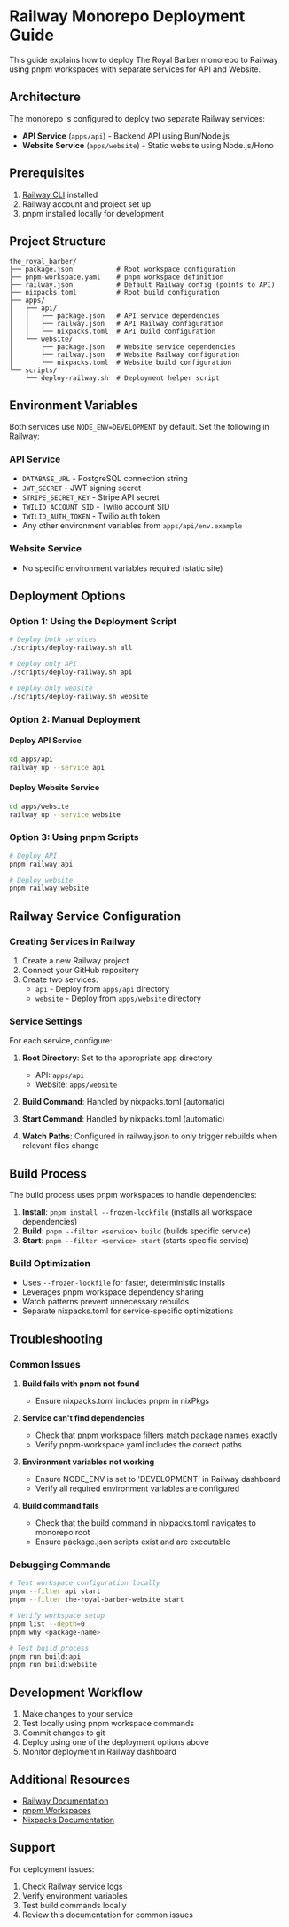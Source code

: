 # Railway Monorepo Deployment Guide

This guide explains how to deploy The Royal Barber monorepo to Railway using pnpm workspaces with separate services for API and Website.

## Architecture

The monorepo is configured to deploy two separate Railway services:

- **API Service** (`apps/api`) - Backend API using Bun/Node.js
- **Website Service** (`apps/website`) - Static website using Node.js/Hono

## Prerequisites

1. [Railway CLI](https://docs.railway.app/develop/cli) installed
2. Railway account and project set up
3. pnpm installed locally for development

## Project Structure

```
the_royal_barber/
├── package.json           # Root workspace configuration
├── pnpm-workspace.yaml    # pnpm workspace definition
├── railway.json           # Default Railway config (points to API)
├── nixpacks.toml          # Root build configuration
├── apps/
│   ├── api/
│   │   ├── package.json   # API service dependencies
│   │   ├── railway.json   # API Railway configuration
│   │   └── nixpacks.toml  # API build configuration
│   └── website/
│       ├── package.json   # Website service dependencies
│       ├── railway.json   # Website Railway configuration
│       └── nixpacks.toml  # Website build configuration
└── scripts/
    └── deploy-railway.sh  # Deployment helper script
```

## Environment Variables

Both services use `NODE_ENV=DEVELOPMENT` by default. Set the following in Railway:

### API Service
- `DATABASE_URL` - PostgreSQL connection string
- `JWT_SECRET` - JWT signing secret
- `STRIPE_SECRET_KEY` - Stripe API secret
- `TWILIO_ACCOUNT_SID` - Twilio account SID
- `TWILIO_AUTH_TOKEN` - Twilio auth token
- Any other environment variables from `apps/api/env.example`

### Website Service
- No specific environment variables required (static site)

## Deployment Options

### Option 1: Using the Deployment Script

```bash
# Deploy both services
./scripts/deploy-railway.sh all

# Deploy only API
./scripts/deploy-railway.sh api

# Deploy only website
./scripts/deploy-railway.sh website
```

### Option 2: Manual Deployment

#### Deploy API Service
```bash
cd apps/api
railway up --service api
```

#### Deploy Website Service
```bash
cd apps/website
railway up --service website
```

### Option 3: Using pnpm Scripts

```bash
# Deploy API
pnpm railway:api

# Deploy website
pnpm railway:website
```

## Railway Service Configuration

### Creating Services in Railway

1. Create a new Railway project
2. Connect your GitHub repository
3. Create two services:
   - `api` - Deploy from `apps/api` directory
   - `website` - Deploy from `apps/website` directory

### Service Settings

For each service, configure:

1. **Root Directory**: Set to the appropriate app directory
   - API: `apps/api`
   - Website: `apps/website`

2. **Build Command**: Handled by nixpacks.toml (automatic)

3. **Start Command**: Handled by nixpacks.toml (automatic)

4. **Watch Paths**: Configured in railway.json to only trigger rebuilds when relevant files change

## Build Process

The build process uses pnpm workspaces to handle dependencies:

1. **Install**: `pnpm install --frozen-lockfile` (installs all workspace dependencies)
2. **Build**: `pnpm --filter <service> build` (builds specific service)
3. **Start**: `pnpm --filter <service> start` (starts specific service)

### Build Optimization

- Uses `--frozen-lockfile` for faster, deterministic installs
- Leverages pnpm workspace dependency sharing
- Watch patterns prevent unnecessary rebuilds
- Separate nixpacks.toml for service-specific optimizations

## Troubleshooting

### Common Issues

1. **Build fails with pnpm not found**
   - Ensure nixpacks.toml includes pnpm in nixPkgs

2. **Service can't find dependencies**
   - Check that pnpm workspace filters match package names exactly
   - Verify pnpm-workspace.yaml includes the correct paths

3. **Environment variables not working**
   - Ensure NODE_ENV is set to 'DEVELOPMENT' in Railway dashboard
   - Verify all required environment variables are configured

4. **Build command fails**
   - Check that the build command in nixpacks.toml navigates to monorepo root
   - Ensure package.json scripts exist and are executable

### Debugging Commands

```bash
# Test workspace configuration locally
pnpm --filter api start
pnpm --filter the-royal-barber-website start

# Verify workspace setup
pnpm list --depth=0
pnpm why <package-name>

# Test build process
pnpm run build:api
pnpm run build:website
```

## Development Workflow

1. Make changes to your service
2. Test locally using pnpm workspace commands
3. Commit changes to git
4. Deploy using one of the deployment options above
5. Monitor deployment in Railway dashboard

## Additional Resources

- [Railway Documentation](https://docs.railway.app/)
- [pnpm Workspaces](https://pnpm.io/workspaces)
- [Nixpacks Documentation](https://nixpacks.com/)

## Support

For deployment issues:
1. Check Railway service logs
2. Verify environment variables
3. Test build commands locally
4. Review this documentation for common issues 